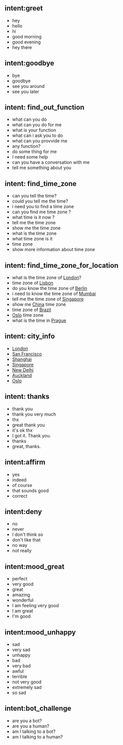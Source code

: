 ## intent:greet
- hey
- hello
- hi
- good morning
- good evening
- hey there

## intent:goodbye
- bye
- goodbye
- see you around
- see you later

## intent: find_out_function
- what can you do
- what can you do for me
- what is your function
- what can i ask you to do
- what can you provvide me
- any function?
- do some thing for me
- I need some help
- can you have a conversation with me
- tell me something about you

## intent: find_time_zone
- can you tell the time?
- could you tell me the time? 
- i need you to find a time zone
- can you find me time zone ?
- what time is it now ?
- tell me the time zone
- show me the time zone
- what is the time zone
- what time zone is it 
- time zone
- show more information about time zone 

## intent: find_time_zone_for_location
- what is the time zone of [London](city)?
- time zone of [Lisbon](city)
- do you know the time zone of [Berlin](city)
- i need to know the time zone of [Mumbai](city)
- tell me the time zone of [Singapore](city)
- show me [China](city) time zone
- time zone of [Brazil](city)
- [Oslo](city) time zone
- what is the time in [Prague](city)

## intent: city_info
- [London](city)
- [San Francisco](city)
- [Shanghai](city)
- [Singapore](city)
- [New Delhi](city)
- [Auckland](city)
- [Oslo](city)

## intent: thanks
- thank you
- thank you very much
- thx
- great thank you
- it's ok thx
- I got it. Thank you.
- thanks
- great, thanks.


## intent:affirm
- yes
- indeed
- of course
- that sounds good
- correct

## intent:deny
- no
- never
- I don't think so
- don't like that
- no way
- not really

## intent:mood_great
- perfect
- very good
- great
- amazing
- wonderful
- I am feeling very good
- I am great
- I'm good

## intent:mood_unhappy
- sad
- very sad
- unhappy
- bad
- very bad
- awful
- terrible
- not very good
- extremely sad
- so sad

## intent:bot_challenge
- are you a bot?
- are you a human?
- am I talking to a bot?
- am I talking to a human?
